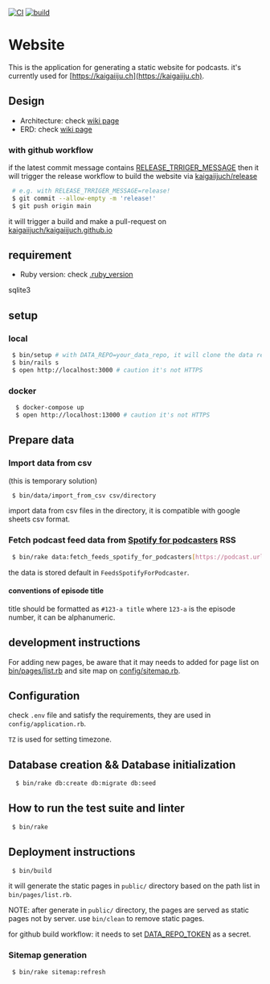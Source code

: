 [![CI](https://github.com/kaigaiijuch/website/actions/workflows/ci.yml/badge.svg)](https://github.com/kaigaiijuch/website/actions/workflows/ci.yml)
[![build](https://github.com/kaigaiijuch/website/actions/workflows/build.yml/badge.svg)](https://github.com/kaigaiijuch/website/actions/workflows/build.yml)

# Website

This is the application for generating a static website for podcasts. it's currently used for [https://kaigaiiju.ch](https://kaigaiiju.ch).

## Design

 * Architecture: check [wiki page](https://github.com/kaigaiijuch/website/wiki)
 * ERD: check [wiki page](https://github.com/kaigaiijuch/website/wiki/ERD)

### with github workflow

if the latest commit message contains [RELEASE_TRRIGER_MESSAGE](https://github.com/kaigaiijuch/website/settings/variables/actions/RELEASE_TRRIGER_MESSAGE) then it will trigger the release workflow to build the website via [kaigaiijuch/release](https://github.com/kaigaiijuch/release/actions)

```bash
 # e.g. with RELEASE_TRRIGER_MESSAGE=release!
 $ git commit --allow-empty -m 'release!'
 $ git push origin main
```

it will trigger a build and make a pull-request on [kaigaiijuch/kaigaiijuch.github.io](https://github.com/kaigaiijuch/kaigaiijuch.github.io/pulls?q=is%3Apr+is%3Aopen+sort%3Aupdated-desc)

## requirement

 * Ruby version: check [.ruby_version](.ruby-version)

sqlite3

## setup

### local

```bash
 $ bin/setup # with DATA_REPO=your_data_repo, it will clone the data repository
 $ bin/rails s
 $ open http://localhost:3000 # caution it's not HTTPS
```

### docker

```bash
  $ docker-compose up
  $ open http://localhost:13000 # caution it's not HTTPS
```

## Prepare data

### Import data from csv

(this is temporary solution)

```bash
 $ bin/data/import_from_csv csv/directory
```

import data from csv files in the directory, it is compatible with google sheets csv format.

### Fetch podcast feed data from [Spotify for podcasters](https://podcasters.spotify.com/) RSS

```bash
 $ bin/rake data:fetch_feeds_spotify_for_podcasters[https://podcast.url/rss.xml]
```

the data is stored default in `FeedsSpotifyForPodcaster`.

#### conventions of episode title

title should be formatted as `#123-a title` where `123-a` is the episode number, it can be alphanumeric.

## development instructions

For adding new pages, be aware that it may needs to added for page list on [bin/pages/list.rb](bin/pages/list.rb) and site map on [config/sitemap.rb](config/sitemap.rb).

## Configuration

check `.env` file and satisfy the requirements, they are used in `config/application.rb`.

`TZ` is used for setting timezone.

## Database creation && Database initialization


```bash
  $ bin/rake db:create db:migrate db:seed
```

## How to run the test suite and linter

```bash
 $ bin/rake
```

## Deployment instructions

```bash
 $ bin/build
```

it will generate the static pages in `public/` directory based on the path list in `bin/pages/list.rb`.

NOTE: after generate in `public/` directory, the pages are served as static pages not by server. use `bin/clean` to remove static pages.

for github build workflow: it needs to set [DATA_REPO_TOKEN](.github/workflows/build.yml) as a secret.

### Sitemap generation

```bash
 $ bin/rake sitemap:refresh
```
